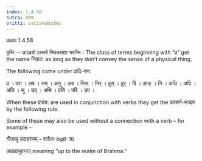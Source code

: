```yaml
---
index: 1.4.58
sutra: प्रादयः
vritti: satishabodha
---
```



 प्रादयः 1.4.58 


वृत्तिः -- प्राऽदयो ऽसत्त्वे निपतसंज्ञा भवन्ति। The class of terms beginning with “प्र” get the name निपात: as long as they don’t convey the sense of a physical thing. 


The following come under प्रादि-गणः 

प्र । परा । अप । सम् । अनु । अव । निस् । निर् । दुस् । दुर् । वि । आङ् । नि । अधि । अपि । अति । सु । उद् । अभि । प्रति । परि । उप । 


When these प्रादय: are used in conjunction with verbs they get the उपसर्ग-सञ्ज्ञा by the following rule. 


Some of these may also be used without a connection with a verb – for example - 


गीतासु उदाहरणम् – श्लोकः bg8-16 


आब्रह्मभुवनात् meaning “up to the realm of Brahma.” 


